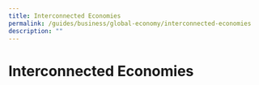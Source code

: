 ```yaml
---
title: Interconnected Economies
permalink: /guides/business/global-economy/interconnected-economies
description: ""
---
```

# Interconnected Economies